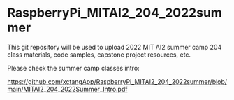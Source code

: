 # RaspberryPi_MITAI2_204_2022summer

This git repository will be used to upload 2022 MIT AI2 summer camp 204 class materials, code samples, capstone project resources, etc.

Please check the summer camp classes intro:

https://github.com/xctangApp/RaspberryPi_MITAI2_204_2022summer/blob/main/MITAI2_204_2022Summer_Intro.pdf
